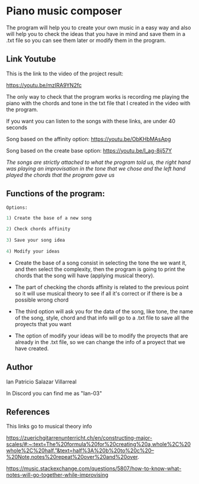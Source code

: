 # Piano music composer
The program will help you to create your own music in a easy way and also will help you to check the ideas that you have in mind and save them in a .txt file so you can see them later or modify them in the program. 


## Link Youtube

This is the link to the video of the project result:

https://youtu.be/mzIRA9YN2fc

The only way to check that the program works is recording me playing the piano with the chords and tone in the txt file that I created in the video with the program.

If you want you can listen to the songs with these links, are under 40 seconds

Song based on the affinity option: https://youtu.be/ObKHbMAsApg

Song based on the create base option: https://youtu.be/I_ag-8ij57Y

*The songs are strictly attached to what the program told us, the right hand was playing an improvisation  in the tone that we chose and the left hand played the chords that the program gave us*


## Functions of the program:

```python
Options:

1) Create the base of a new song

2) Check chords affinity 
 
3) Save your song idea
 
4) Modify your ideas
```

* Create the base of a song consist in selecting the tone the we want it, and then select the complexity, then the program is going to print the chords that the song will have (applying musical theory).


* The part of checking the chords affinity is related to the previous point so it will use musical theory to see if all it's correct or if there is be a possible wrong chord


* The third option will ask you for the data of the song, like tone, the name of the song, style, chord and that info will go to a .txt file to save all the proyects that you want


* The option of modify your ideas will be to modify the proyects that are already in the .txt file, so we can change the info of a proyect that we have created.


## Author
Ian Patricio Salazar Villarreal

In Discord you can find me as "Ian-03"

## References

This links go to musical theory info

https://zuerichgitarrenunterricht.ch/en/constructing-major-scales/#:~:text=The%20formula%20for%20creating%20a,whole%2C%20whole%2C%20half.”&text=half%3A%20b%20to%20c%20–%20Note,notes%20repeat%20over%20and%20over.

https://music.stackexchange.com/questions/5807/how-to-know-what-notes-will-go-together-while-improvising



